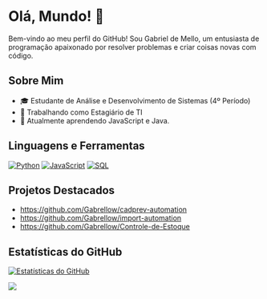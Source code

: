 # Olá, Mundo! 👋

Bem-vindo ao meu perfil do GitHub! Sou Gabriel de Mello, um entusiasta de programação apaixonado por resolver problemas e criar coisas novas com código.

## Sobre Mim

- 🎓 Estudante de Análise e Desenvolvimento de Sistemas (4º Período)
- 💼 Trabalhando como Estagiário de TI
- 🌱 Atualmente aprendendo JavaScript e Java.

## Linguagens e Ferramentas

[![Python](https://img.shields.io/badge/-Python-3776AB?style=flat&logo=python&logoColor=white)](https://www.python.org/)
[![JavaScript](https://img.shields.io/badge/-JavaScript-F7DF1E?style=flat&logo=javascript&logoColor=black)](https://developer.mozilla.org/en-US/docs/Web/JavaScript)
[![SQL](https://img.shields.io/badge/-SQL-4479A1?style=flat&logo=postgresql&logoColor=white)](https://www.postgresql.org/)

## Projetos Destacados

- https://github.com/Gabrellow/cadprev-automation
- https://github.com/Gabrellow/import-automation
- https://github.com/Gabrellow/Controle-de-Estoque
  
## Estatísticas do GitHub

[![Estatísticas do GitHub](https://github-readme-stats.vercel.app/api?username=Gabrellow&show_icons=true&theme=radical)](https://github.com/anuraghazra/github-readme-stats)

<a href="https://www.urionlinejudge.com.br/judge/pt/users/Gabrellow" target="_blank"> <img src="https://beecrowd.com.br/cj/usuario/badge/Gabrellow/compact" /></a>

